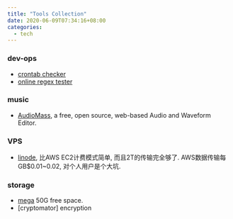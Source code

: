 ```yaml
---
title: "Tools Collection"
date: 2020-06-09T07:34:16+08:00
categories:
  - tech
---
```



### dev-ops
* [crontab checker](https://crontab.guru/#5_4_*_*_*)
* [online regex tester](https://regex101.com/)

### music

* [AudioMass](https://audiomass.co/), a free, open source, web-based Audio and Waveform Editor.


### VPS
* [linode](https://www.linode.com/?r=6ecf77639286e9a1ced5820509f0ba488bdbdaef), 比AWS EC2计费模式简单, 而且2T的传输完全够了. AWS数据传输每GB$0.01~0.02, 对个人用户是个大坑.

### storage
* [mega](https://mega.nz/) 50G free space.
* [cryptomator] encryption